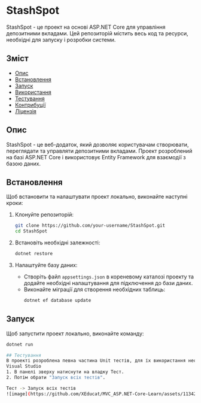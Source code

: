 # StashSpot

StashSpot - це проект на основі ASP.NET Core для управління депозитними вкладами. Цей репозиторій містить весь код та ресурси, необхідні для запуску і розробки системи.

## Зміст

- [Опис](#опис)
- [Встановлення](#встановлення)
- [Запуск](#запуск)
- [Використання](#використання)
- [Тестування](#тестування)
- [Контрибуції](#контрибуції)
- [Ліцензія](#ліцензія)

## Опис

StashSpot - це веб-додаток, який дозволяє користувачам створювати, переглядати та управляти депозитними вкладами. Проект розроблений на базі ASP.NET Core і використовує Entity Framework для взаємодії з базою даних.

## Встановлення

Щоб встановити та налаштувати проект локально, виконайте наступні кроки:

1. Клонуйте репозиторій:
    ```sh
    git clone https://github.com/your-username/StashSpot.git
    cd StashSpot
    ```

2. Встановіть необхідні залежності:
    ```sh
    dotnet restore
    ```

3. Налаштуйте базу даних:
    - Створіть файл `appsettings.json` в кореневому каталозі проекту та додайте необхідні налаштування для підключення до бази даних.
    - Виконайте міграції для створення необхідних таблиць:
      ```sh
      dotnet ef database update
      ```

## Запуск

Щоб запустити проект локально, виконайте команду:
```sh
dotnet run

## Тестування
В проекті розроблена певна частина Unit тестів, для їх використання необіхно лише:
Visual Studio
1. В панелі зверху натиснути на владку Тест.
2. Потім обрати "Запуск всіх тестів".

Тест -> Запуск всіх тестів
![image](https://github.com/XEducat/MVC_ASP.NET-Core-Learn/assets/113421299/90259c3b-5fde-4118-80c0-3818e16b636e)
 

